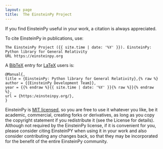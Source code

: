 ```yaml
---
layout: page
title:  The EinsteinPy Project
---
```

If you find EinsteinPy useful in your work, a citation is always appreciated.

To cite EinsteinPy in publications, use:

```
The EinsteinPy Project ({{ site.time | date: '%Y' }}). EinsteinPy: Python library for General Relativity
URL https://einsteinpy.org
```

A [BibTeX](http://www.bibtex.org) entry for [LaTeX](https://www.latex-project.org) users is:


```
@Manual{,
title = {EinsteinPy: Python library for General Relativity},{% raw %}
author = {{EinsteinPy Development Team}},
year = {{% endraw %}{{ site.time | date: '%Y' }}{% raw %}}{% endraw %},
url = {https:/einsteinpy.org/},
}
```

EinsteinPy is [MIT licensed](https://github.com/einsteinpy/einsteinpy/blob/main/COPYING), so you are free to use it whatever you like, be it academic, commercial, creating forks or derivatives, as long as you copy the copyright statement if you redistribute it (see the License for details). Although not required by the EinsteinPy license, if it is convenient for you, please consider citing EinsteinPY when using it in your work and also consider contributing any changes back, so that they may be incorporated for the benefit of the entire EinsteinPy community.
